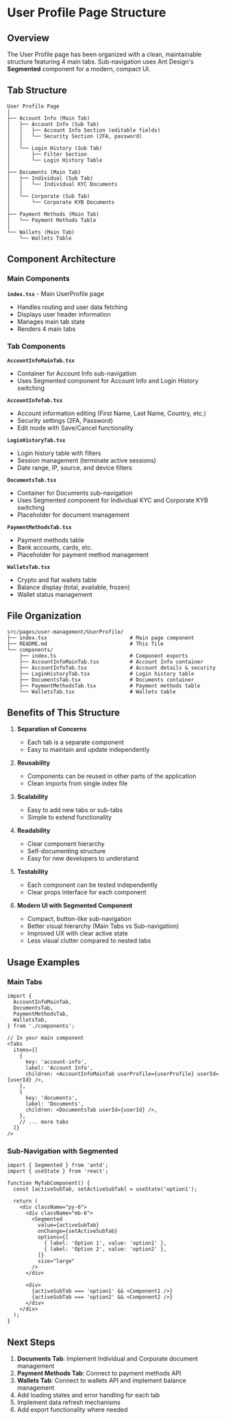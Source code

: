 # User Profile Page Structure

## Overview
The User Profile page has been organized with a clean, maintainable structure featuring 4 main tabs. Sub-navigation uses Ant Design's **Segmented** component for a modern, compact UI.

## Tab Structure

```
User Profile Page
│
├── Account Info (Main Tab)
│   ├── Account Info (Sub Tab)
│   │   ├── Account Info Section (editable fields)
│   │   └── Security Section (2FA, password)
│   │
│   └── Login History (Sub Tab)
│       ├── Filter Section
│       └── Login History Table
│
├── Documents (Main Tab)
│   ├── Individual (Sub Tab)
│   │   └── Individual KYC Documents
│   │
│   └── Corporate (Sub Tab)
│       └── Corporate KYB Documents
│
├── Payment Methods (Main Tab)
│   └── Payment Methods Table
│
└── Wallets (Main Tab)
    └── Wallets Table
```

## Component Architecture

### Main Components

**`index.tsx`** - Main UserProfile page
- Handles routing and user data fetching
- Displays user header information
- Manages main tab state
- Renders 4 main tabs

### Tab Components

**`AccountInfoMainTab.tsx`**
- Container for Account Info sub-navigation
- Uses Segmented component for Account Info and Login History switching

**`AccountInfoTab.tsx`**
- Account information editing (First Name, Last Name, Country, etc.)
- Security settings (2FA, Password)
- Edit mode with Save/Cancel functionality

**`LoginHistoryTab.tsx`**
- Login history table with filters
- Session management (terminate active sessions)
- Date range, IP, source, and device filters

**`DocumentsTab.tsx`**
- Container for Documents sub-navigation
- Uses Segmented component for Individual KYC and Corporate KYB switching
- Placeholder for document management

**`PaymentMethodsTab.tsx`**
- Payment methods table
- Bank accounts, cards, etc.
- Placeholder for payment method management

**`WalletsTab.tsx`**
- Crypto and fiat wallets table
- Balance display (total, available, frozen)
- Wallet status management

## File Organization

```
src/pages/user-management/UserProfile/
├── index.tsx                           # Main page component
├── README.md                           # This file
└── components/
    ├── index.ts                        # Component exports
    ├── AccountInfoMainTab.tsx          # Account Info container
    ├── AccountInfoTab.tsx              # Account details & security
    ├── LoginHistoryTab.tsx             # Login history table
    ├── DocumentsTab.tsx                # Documents container
    ├── PaymentMethodsTab.tsx           # Payment methods table
    └── WalletsTab.tsx                  # Wallets table
```

## Benefits of This Structure

1. **Separation of Concerns**
   - Each tab is a separate component
   - Easy to maintain and update independently

2. **Reusability**
   - Components can be reused in other parts of the application
   - Clean imports from single index file

3. **Scalability**
   - Easy to add new tabs or sub-tabs
   - Simple to extend functionality

4. **Readability**
   - Clear component hierarchy
   - Self-documenting structure
   - Easy for new developers to understand

5. **Testability**
   - Each component can be tested independently
   - Clear props interface for each component

6. **Modern UI with Segmented Component**
   - Compact, button-like sub-navigation
   - Better visual hierarchy (Main Tabs vs Sub-navigation)
   - Improved UX with clear active state
   - Less visual clutter compared to nested tabs

## Usage Examples

### Main Tabs
```tsx
import {
  AccountInfoMainTab,
  DocumentsTab,
  PaymentMethodsTab,
  WalletsTab,
} from './components';

// In your main component
<Tabs
  items={[
    {
      key: 'account-info',
      label: 'Account Info',
      children: <AccountInfoMainTab userProfile={userProfile} userId={userId} />,
    },
    {
      key: 'documents',
      label: 'Documents',
      children: <DocumentsTab userId={userId} />,
    },
    // ... more tabs
  ]}
/>
```

### Sub-Navigation with Segmented
```tsx
import { Segmented } from 'antd';
import { useState } from 'react';

function MyTabComponent() {
  const [activeSubTab, setActiveSubTab] = useState('option1');

  return (
    <div className="py-6">
      <div className="mb-6">
        <Segmented
          value={activeSubTab}
          onChange={setActiveSubTab}
          options={[
            { label: 'Option 1', value: 'option1' },
            { label: 'Option 2', value: 'option2' },
          ]}
          size="large"
        />
      </div>

      <div>
        {activeSubTab === 'option1' && <Component1 />}
        {activeSubTab === 'option2' && <Component2 />}
      </div>
    </div>
  );
}
```

## Next Steps

1. **Documents Tab**: Implement Individual and Corporate document management
2. **Payment Methods Tab**: Connect to payment methods API
3. **Wallets Tab**: Connect to wallets API and implement balance management
4. Add loading states and error handling for each tab
5. Implement data refresh mechanisms
6. Add export functionality where needed
